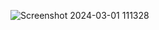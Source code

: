 ![Screenshot 2024-03-01 111328](https://github.com/sam-pazouki/Exerc-cio-2-Lyncas/assets/68926038/93e0c212-29be-48d5-8a5c-02268f08da51)
